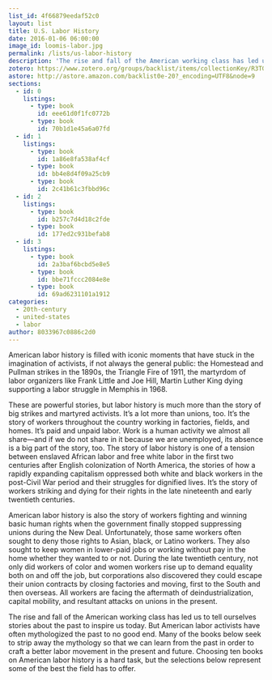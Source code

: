 ```yaml
---
list_id: 4f66879eedaf52c0
layout: list
title: U.S. Labor History
date: 2016-01-06 06:00:00
image_id: loomis-labor.jpg
permalink: /lists/us-labor-history
description: 'The rise and fall of the American working class has led us to tell ourselves stories about the past to inspire us today. But American labor activists have often mythologized the past to no good end. Many of these books seek to strip away the mythology so that we can learn from the past in order to craft a better labor movement in the present and future.'
zotero: https://www.zotero.org/groups/backlist/items/collectionKey/R3TGE8BG
astore: http://astore.amazon.com/backlist0e-20?_encoding=UTF8&node=9
sections: 
  - id: 0
    listings:
      - type: book
        id: eee61d0f1fc0772b
      - type: book
        id: 70b1d1e45a6a07fd
  - id: 1
    listings:
      - type: book
        id: 1a86e8fa538af4cf
      - type: book
        id: bb4e8d4f09a25cb9
      - type: book
        id: 2c41b61c3fbbd96c
  - id: 2
    listings:
      - type: book
        id: b257c7d4d18c2fde
      - type: book
        id: 177ed2c931befab8
  - id: 3
    listings:
      - type: book
        id: 2a3baf6bcbd5e8e5
      - type: book
        id: bbe71fccc2084e8e
      - type: book
        id: 69ad6231101a1912
categories:
  - 20th-century
  - united-states
  - labor
author: 8033967c0886c2d0
---
```

American labor history is filled with iconic moments that have stuck in the imagination of activists, if not always the general public: the Homestead and Pullman strikes in the 1890s, the Triangle Fire of 1911, the martyrdom of labor organizers like Frank Little and Joe Hill, Martin Luther King dying supporting a labor struggle in Memphis in 1968. 

These are powerful stories, but labor history is much more than the story of big strikes and martyred activists. It’s a lot more than unions, too. It’s the story of workers throughout the country working in factories, fields, and homes. It’s paid and unpaid labor. Work is a human activity we almost all share—and if we do not share in it because we are unemployed, its absence is a big part of the story, too. The story of labor history is one of a tension between enslaved African labor and free white labor in the first two centuries after English colonization of North America, the stories of how a rapidly expanding capitalism oppressed both white and black workers in the post-Civil War period and their struggles for dignified lives. It’s the story of workers striking and dying for their rights in the late nineteenth and early twentieth centuries. 

American labor history is also the story of workers fighting and winning basic human rights when the government finally stopped suppressing unions during the New Deal. Unfortunately, those same workers often sought to deny those rights to Asian, black, or Latino workers. They also sought to keep women in lower-paid jobs or working without pay in the home whether they wanted to or not. During the late twentieth century, not only did workers of color and women workers rise up to demand equality both on and off the job, but corporations also discovered they could escape their union contracts by closing factories and moving, first to the South and then overseas. All workers are facing the aftermath of deindustrialization, capital mobility, and resultant attacks on unions in the present. 

The rise and fall of the American working class has led us to tell ourselves stories about the past to inspire us today. But American labor activists have often mythologized the past to no good end. Many of the books below seek to strip away the mythology so that we can learn from the past in order to craft a better labor movement in the present and future. Choosing ten books on American labor history is a hard task, but the selections below represent some of the best the field has to offer. 